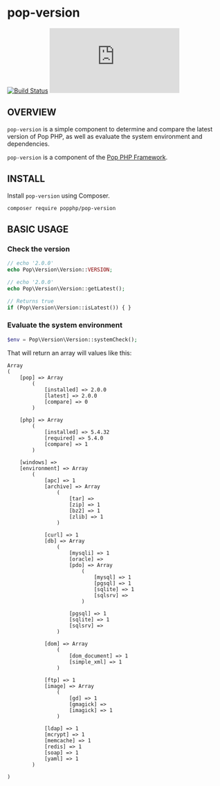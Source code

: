 pop-version
===========

[![Build Status](https://travis-ci.org/popphp/pop-version.svg?branch=master)](https://travis-ci.org/popphp/pop-version)
[![Coverage Status](http://cc.popphp.org/coverage.php?comp=pop-version)](http://cc.popphp.org/pop-version/)

OVERVIEW
--------
`pop-version` is a simple component to determine and compare the latest version of Pop PHP,
as well as evaluate the system environment and dependencies.

`pop-version` is a component of the [Pop PHP Framework](http://www.popphp.org/).

INSTALL
-------

Install `pop-version` using Composer.

    composer require popphp/pop-version

BASIC USAGE
-----------

### Check the version

```php
// echo '2.0.0'
echo Pop\Version\Version::VERSION;

// echo '2.0.0'
echo Pop\Version\Version::getLatest();

// Returns true
if (Pop\Version\Version::isLatest()) { }
```

### Evaluate the system environment

```php
$env = Pop\Version\Version::systemCheck();
```

That will return an array will values like this:

    Array
    (
        [pop] => Array
            (
                [installed] => 2.0.0
                [latest] => 2.0.0
                [compare] => 0
            )

        [php] => Array
            (
                [installed] => 5.4.32
                [required] => 5.4.0
                [compare] => 1
            )

        [windows] =>
        [environment] => Array
            (
                [apc] => 1
                [archive] => Array
                    (
                        [tar] =>
                        [zip] => 1
                        [bz2] => 1
                        [zlib] => 1
                    )

                [curl] => 1
                [db] => Array
                    (
                        [mysqli] => 1
                        [oracle] =>
                        [pdo] => Array
                            (
                                [mysql] => 1
                                [pgsql] => 1
                                [sqlite] => 1
                                [sqlsrv] =>
                            )

                        [pgsql] => 1
                        [sqlite] => 1
                        [sqlsrv] =>
                    )

                [dom] => Array
                    (
                        [dom_document] => 1
                        [simple_xml] => 1
                    )

                [ftp] => 1
                [image] => Array
                    (
                        [gd] => 1
                        [gmagick] =>
                        [imagick] => 1
                    )

                [ldap] => 1
                [mcrypt] => 1
                [memcache] => 1
                [redis] => 1
                [soap] => 1
                [yaml] => 1
            )

    )

